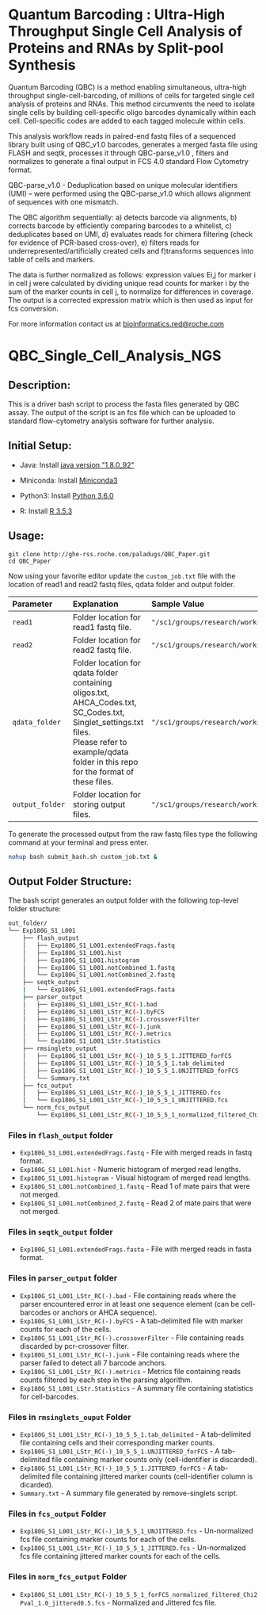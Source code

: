 # Quantum Barcoding : Ultra-High Throughput Single Cell Analysis of Proteins and RNAs by Split-pool Synthesis

Quantum Barcoding (QBC) is a method enabling simultaneous, ultra-high throughput single-cell-barcoding, of millions of cells for targeted single cell analysis of proteins and RNAs. This method circumvents the need to isolate single cells by building cell-specific oligo barcodes dynamically within each cell. Cell-specific codes are added to each tagged molecule within cells. 

This analysis workflow reads in paired-end fastq files of a sequenced library built using of QBC_v1.0 barcodes, generates a merged fasta file using FLASH and seqtk, processes it through QBC-parse_v1.0 , filters and normalizes to generate a final output in FCS 4.0 standard Flow Cytometry format.

QBC-parse_v1.0  - Deduplication based on unique molecular identifiers (UMI) – were performed using the QBC-parse_v1.0  which allows alignment of sequences with one mismatch. 

The QBC algorithm sequentially: a) detects barcode via alignments, b) corrects barcode by efficiently comparing barcodes to a whitelist, c) deduplicates based on UMI, d) evaluates reads for chimera filtering (check for evidence of PCR-based cross-over), e) filters reads for underrepresented/artificially created cells and  f)transforms sequences into table of cells and markers.

The data is further normalized as follows: expression values Ei,j for marker i in cell j were calculated by dividing unique read counts for marker i by the sum of the marker counts in cell j, to normalize for differences in coverage. The output is a corrected expression matrix which is then used as input for fcs conversion.

For more information contact us at bioinformatics.red@roche.com 

# QBC_Single_Cell_Analysis_NGS
## Description:
This is a driver bash script to process the fasta files generated by QBC assay.
The output of the script is an fcs file which can be uploaded 
to standard flow-cytometry analysis software for further analysis.

## Initial Setup:

* Java: Install [java version "1.8.0_92"](https://www.oracle.com/technetwork/java/javase/downloads/java-archive-javase8-2177648.html)

* Miniconda: Install [Miniconda3](https://docs.conda.io/projects/conda/en/latest/user-guide/install/linux.html)

* Python3: Install [Python 3.6.0](https://www.python.org/downloads/)

* R: Install [R 3.5.3](https://www.r-project.org/)

## Usage:

``` shell
git clone http://ghe-rss.roche.com/paladugs/QBC_Paper.git
cd QBC_Paper
```

Now using your favorite editor update the `custom_job.txt` file with the location of read1 and read2 fastq files, qdata folder and output folder.

| Parameter       | Explanation                                                                                                                                                                                                      | Sample Value                                                                                        |
| :-------------  | :-----------------------------------                                                                                                                                                                             | :------------                                                                                       |
| `read1`         | Folder location for read1 fastq file.                                                                                                                                                                            | `"/sc1/groups/research/workspace/sri/QBC/qbc_paper/example/fastqs/Exp180G_S1_L001_R1_001.fastq.gz"` |
| `read2`         | Folder location for read2 fastq file.                                                                                                                                                                            | `"/sc1/groups/research/workspace/sri/QBC/qbc_paper/example/fastqs/Exp180G_S1_L001_R2_001.fastq.gz"` |
| `qdata_folder`  | Folder location for qdata folder containing <br> oligos.txt, AHCA_Codes.txt, SC_Codes.txt, Singlet_settings.txt files. <br> Please refer to example/qdata <br>folder in this repo for the format of these files. | `"/sc1/groups/research/workspace/sri/QBC/qbc_paper/example/qdata"`                                  |
| `output_folder` | Folder location for storing output files.                                                                                                                                                                        | `"/sc1/groups/research/workspace/sri/QBC/qbc_paper/out_folder"`                                     |

To generate the processed output from the raw fastq files type the following command at your terminal and press enter.

``` bash
nohup bash submit_bash.sh custom_job.txt &
```

## Output Folder Structure:

The bash script generates an output folder with the following top-level folder structure:

```bash
out_folder/
└── Exp180G_S1_L001
    ├── flash_output
    │   ├── Exp180G_S1_L001.extendedFrags.fastq
    │   ├── Exp180G_S1_L001.hist
    │   ├── Exp180G_S1_L001.histogram
    │   ├── Exp180G_S1_L001.notCombined_1.fastq
    │   └── Exp180G_S1_L001.notCombined_2.fastq
    ├── seqtk_output
    |   └── Exp180G_S1_L001.extendedFrags.fasta
    ├── parser_output
    │   ├── Exp180G_S1_L001_LStr_RC(-).bad
    │   ├── Exp180G_S1_L001_LStr_RC(-).byFCS
    │   ├── Exp180G_S1_L001_LStr_RC(-).crossoverFilter
    │   ├── Exp180G_S1_L001_LStr_RC(-).junk
    │   ├── Exp180G_S1_L001_LStr_RC(-).metrics
    │   └── Exp180G_S1_L001_LStr.Statistics
    ├── rmsinglets_output
    │   ├── Exp180G_S1_L001_LStr_RC(-)_10_5_5_1.JITTERED_forFCS
    │   ├── Exp180G_S1_L001_LStr_RC(-)_10_5_5_1.tab_delimited
    │   ├── Exp180G_S1_L001_LStr_RC(-)_10_5_5_1.UNJITTERED_forFCS
    │   └── Summary.txt
    ├── fcs_output
    │   ├── Exp180G_S1_L001_LStr_RC(-)_10_5_5_1_JITTERED.fcs
    │   └── Exp180G_S1_L001_LStr_RC(-)_10_5_5_1_UNJITTERED.fcs
    └── norm_fcs_output
        └── Exp180G_S1_L001_LStr_RC(-)_10_5_5_1_normalized_filtered_Chi2Pval_1.0_jittered0.5.fcs
```

### Files in `flash_output` folder
*  `Exp180G_S1_L001.extendedFrags.fastq` - File with merged reads in fastq format.
*  `Exp180G_S1_L001.hist` - Numeric histogram of merged read lengths.
*  `Exp180G_S1_L001.histogram` - Visual histogram of merged read lengths.
*  `Exp180G_S1_L001.notCombined_1.fastq` - Read 1 of mate pairs that were not merged.
*  `Exp180G_S1_L001.notCombined_2.fastq` - Read 2 of mate pairs that were not merged.

### Files in `seqtk_output` folder
*  `Exp180G_S1_L001.extendedFrags.fasta` - File with merged reads in fasta format.

### Files in `parser_output` folder
*  `Exp180G_S1_L001_LStr_RC(-).bad` - File containing reads where the parser encountered error in at least one sequence element (can be cell-barcodes or anchors or AHCA sequence).
*  `Exp180G_S1_L001_LStr_RC(-).byFCS` - A tab-delimited file with marker counts for each of the cells.
*  `Exp180G_S1_L001_LStr_RC(-).crossoverFilter` - File containing reads discarded by pcr-crossover filter.
*  `Exp180G_S1_L001_LStr_RC(-).junk` - File containing reads where the parser failed to detect all 7 barcode anchors.
*  `Exp180G_S1_L001_LStr_RC(-).metrics` - Metrics file containing reads counts filtered by each step in the parsing algorithm.
*  `Exp180G_S1_L001_LStr.Statistics` - A summary file containing statistics for cell-barcodes.

### Files in `rmsinglets_ouput` Folder
*  `Exp180G_S1_L001_LStr_RC(-)_10_5_5_1.tab_delimited` - A tab-delimited file containing cells and their corresponding marker counts.
*  `Exp180G_S1_L001_LStr_RC(-)_10_5_5_1.UNJITTERED_forFCS` - A tab-delimited file containing marker counts only (cell-identifier is discarded).
*  `Exp180G_S1_L001_LStr_RC(-)_10_5_5_1.JITTERED_forFCS` - A tab-delimited file containing jittered marker counts (cell-identifier column is dicarded).
*  `Summary.txt` - A summary file generated by remove-singlets script.

### Files in `fcs_output` Folder
*  `Exp180G_S1_L001_LStr_RC(-)_10_5_5_1_UNJITTERED.fcs` - Un-normalized fcs file containing marker counts for each of the cells.
*  `Exp180G_S1_L001_LStr_RC(-)_10_5_5_1_JITTERED.fcs` - Un-normalized fcs file containing jittered marker counts for each of the cells.

### Files in `norm_fcs_output` Folder
*  `Exp180G_S1_L001_LStr_RC(-)_10_5_5_1_forFCS_normalized_filtered_Chi2Pval_1.0_jittered0.5.fcs` - Normalized and Jittered fcs file. 

